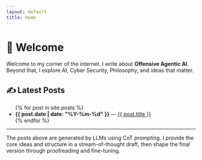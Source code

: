 ```yaml
---
layout: default
title: Home
---
```


# 👋 Welcome 

Welcome to my corner of the internet. I write about **Offensive Agentic AI**. 
Beyond that, I explore AI, Cyber Security, Philosophy, and ideas that matter.

## ✍️ Latest Posts

<ul>
{% for post in site.posts %}
  <li>
    <strong>{{ post.date | date: "%Y-%m-%d" }}</strong> — 
    <a href="{{ post.url }}">{{ post.title }}</a>
  </li>
{% endfor %}
</ul>

---
The posts above are generated by LLMs using CoT prompting. I provide the core ideas and structure in a stream-of-thought draft, then shape the final version through proofreading and fine-tuning. 
